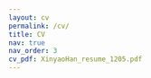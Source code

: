 ```yaml
---
layout: cv
permalink: /cv/
title: CV
nav: true
nav_order: 3
cv_pdf: XinyaoHan_resume_1205.pdf
---
```

